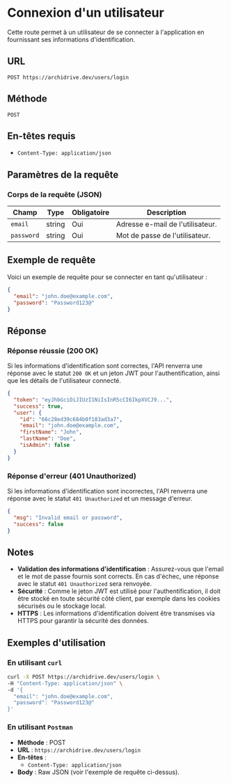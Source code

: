 # Connexion d'un utilisateur

Cette route permet à un utilisateur de se connecter à l'application en fournissant ses informations d'identification.

## URL

`POST https://archidrive.dev/users/login`

## Méthode

`POST`

## En-têtes requis

- `Content-Type: application/json`

## Paramètres de la requête

### Corps de la requête (JSON)

| Champ      | Type   | Obligatoire | Description                                |
|------------|--------|-------------|--------------------------------------------|
| `email`    | string | Oui         | Adresse e-mail de l'utilisateur.           |
| `password` | string | Oui         | Mot de passe de l'utilisateur.             |

## Exemple de requête

Voici un exemple de requête pour se connecter en tant qu'utilisateur :

```json
{
  "email": "john.doe@example.com",
  "password": "Password123@"
}
```

## Réponse

### Réponse réussie (200 OK)

Si les informations d'identification sont correctes, l'API renverra une réponse avec le statut `200 OK` et un jeton JWT pour l'authentification, ainsi que les détails de l'utilisateur connecté.

```json
{
  "token": "eyJhbGciOiJIUzI1NiIsInR5cCI6IkpXVCJ9...",
  "success": true,
  "user": {
    "id": "66c28ed39c684b0f183ad3a7",
    "email": "john.doe@example.com",
    "firstName": "John",
    "lastName": "Doe",
    "isAdmin": false
  }
}
```

### Réponse d'erreur (401 Unauthorized)

Si les informations d'identification sont incorrectes, l'API renverra une réponse avec le statut `401 Unauthorized` et un message d'erreur.

```json
{
  "msg": "Invalid email or password",
  "success": false
}
```

## Notes

- **Validation des informations d'identification** : Assurez-vous que l'email et le mot de passe fournis sont corrects. En cas d'échec, une réponse avec le statut `401 Unauthorized` sera renvoyée.
- **Sécurité** : Comme le jeton JWT est utilisé pour l'authentification, il doit être stocké en toute sécurité côté client, par exemple dans les cookies sécurisés ou le stockage local.
- **HTTPS** : Les informations d'identification doivent être transmises via HTTPS pour garantir la sécurité des données.

## Exemples d'utilisation

### En utilisant `curl`

```bash
curl -X POST https://archidrive.dev/users/login \
-H "Content-Type: application/json" \
-d '{
  "email": "john.doe@example.com",
  "password": "Password123@"
}'
```

### En utilisant `Postman`

- **Méthode** : POST
- **URL** : `https://archidrive.dev/users/login`
- **En-têtes** :
  - `Content-Type: application/json`
- **Body** : Raw JSON (voir l'exemple de requête ci-dessus).

